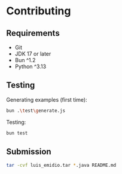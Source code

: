 # Contributing

## Requirements

- Git
- JDK 17 or later
- Bun ^1.2
- Python ^3.13

## Testing

Generating examples (first time):

```sh
bun .\test\generate.js
```

Testing:

```sh
bun test
```

## Submission

```sh
tar -cvf luis_emidio.tar *.java README.md
```
